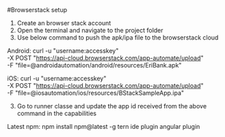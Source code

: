 #Browserstack setup
1. Create an browser stack account
2. Open the terminal and navigate to the project folder
3. Use below command to push the apk/ipa file to the browserstack cloud

Android:
curl -u "username:accesskey" \
  -X POST "https://api-cloud.browserstack.com/app-automate/upload" \
  -F "file=@androidautomation/android/resources/EriBank.apk"  
  
iOS:
curl -u "username:accesskey" \
  -X POST "https://api-cloud.browserstack.com/app-automate/upload" \
  -F "file=@iosautomation/ios/resources/BStackSampleApp.ipa"  

3. Go to runner classe and update the app id received from the above command in the capabilities


Latest npm:
npm install npm@latest -g
tern ide plugin
angular plugin

